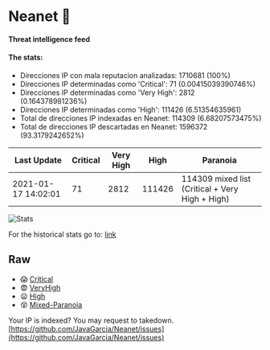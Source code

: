 # Neanet :hocho:
#### Threat intelligence feed
#### The stats:

- Direcciones IP con mala reputacion analizadas: 1710681 (100%)
- Direcciones IP determinadas como 'Critical':  71 (0.00415039390746%)
- Direcciones IP determinadas como 'Very High':  2812 (0.164378981236%)
- Direcciones IP determinadas como 'High':  111426 (6.51354635961)
- Total de direcciones IP indexadas en Neanet:  114309 (6.68207573475%)
- Total de direcciones IP descartadas en Neanet:  1596372 (93.3179242652%)

| Last Update | Critical | Very High | High | Paranoia |
| --- | --- | --- | --- | --- |
| 2021-01-17 14:02:01 | 71 | 2812 | 111426 | 114309 mixed list (Critical + Very High + High)|

![Stats](https://docs.google.com/spreadsheets/d/e/2PACX-1vSnaNMIXVabIpDJjufMlzH7poXnshF3mgd8Is1g9ytUEzVsP5my4Trn8f-xkoLLQ38xpL3HtmUexLo6/pubchart?oid=501124687&format=image)

For the historical stats go to: [link](/stats.csv)
## Raw
- :scream: [Critical](https://raw.githubusercontent.com/JavaGarcia/Neanet/master/blacklists/neanet_critical.txt)
- :fearful: [VeryHigh](https://raw.githubusercontent.com/JavaGarcia/Neanet/master/blacklists/neanet_veryHigh.txtt)
- :frowning: [High](https://raw.githubusercontent.com/JavaGarcia/Neanet/master/blacklists/neanet_high.txt)
- :dizzy_face: [Mixed-Paranoia](https://raw.githubusercontent.com/JavaGarcia/Neanet/master/blacklists/neanet_all.txt)


Your IP is indexed? You may request to takedown. [https://github.com/JavaGarcia/Neanet/issues](https://github.com/JavaGarcia/Neanet/issues)











































































































































































































































































































































































































































































































































































































































































































































































































































































































































































































































































































































































































































































































































































































































































































































































































































































































































































































































































































































































































































































































































































































































































































































































































































































































































































































































































































































































































































































































































































































































































































































































































































































































































































































































































































































































































































































































